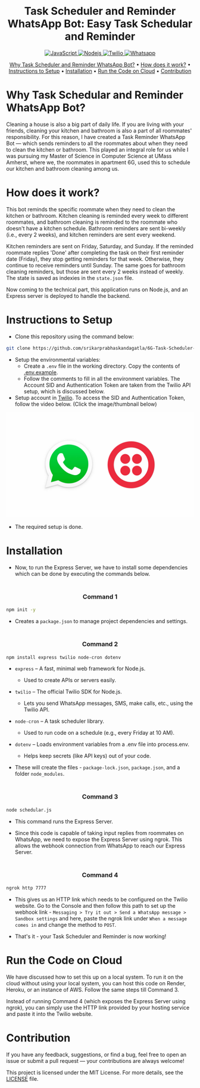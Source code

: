 <h1 align="center">
  <br>
    Task Scheduler and Reminder WhatsApp Bot: Easy Task Schedular and Reminder
  <br>
</h1>

<p align="center"> 
  <a href="https://www.oracle.com/developer/javascript/">
    <img src="https://img.shields.io/badge/-JavaScript-grey?style=flat-square&logo=javascript&logoColor=F7DF1E" alt="JavaScript">
  </a>
  <a href="https://nodejs.org/en">
    <img src="https://img.shields.io/badge/-Node JS-5FA04E?style=flat-square&logo=node.js&logoColor=white" alt="Nodejs">
  </a>
  <a href="https://www.twilio.com/en-us">
    <img src="https://img.shields.io/badge/-Twilio-F22F46?style=flat-square&logo=twilio&logoColor=white" alt="Twilio">
  </a>
  <a href="https://www.whatsapp.com/">
    <img src="https://img.shields.io/badge/-WhatsApp-25D366?style=flat-square&logo=whatsapp&logoColor=white" alt="Whatsapp">
  </a>
</p>

<p align="center">
  <a href="#why-task-reminder-whatsapp-bot">Why Task Scheduler and Reminder WhatsApp Bot?</a>
  •
  <a href="#how-does-it-work">How does it work?</a>
  •
  <a href="#instructions-to-setup">Instructions to Setup</a>
  •
  <a href="#installation">Installation</a>
  •
  <a href="#run-the-code-on-cloud">Run the Code on Cloud</a>
  •
  <a href="#contribution">Contribution</a>
</p>

# Why Task Schedular and Reminder WhatsApp Bot?
Cleaning a house is also a big part of daily life. If you are living with your friends, cleaning your kitchen and bathroom is also a part of all roommates' responsibility. For this reason, I have created a Task Reminder WhatsApp Bot — which sends reminders to all the roommates about when they need to clean the kitchen or bathroom. This played an integral role for us while I was pursuing my Master of Science in Computer Science at UMass Amherst, where we, the roommates in apartment 6G, used this to schedule our kitchen and bathroom cleaning among us.

# How does it work?
This bot reminds the specific roommate when they need to clean the kitchen or bathroom. Kitchen cleaning is reminded every week to different roommates, and bathroom cleaning is reminded to the roommate who doesn't have a kitchen schedule. Bathroom reminders are sent bi-weekly (i.e., every 2 weeks), and kitchen reminders are sent every weekend.

Kitchen reminders are sent on Friday, Saturday, and Sunday. If the reminded roommate replies 'Done' after completing the task on their first reminder date (Friday), they stop getting reminders for that week. Otherwise, they continue to receive reminders until Sunday. The same goes for bathroom cleaning reminders, but those are sent every 2 weeks instead of weekly. The state is saved as indexies in the `state.json` file.

Now coming to the technical part, this application runs on Node.js, and an Express server is deployed to handle the backend.

# Instructions to Setup
- Clone this repository using the command below:
```bash
git clone https://github.com/srikarprabhaskandagatla/6G-Task-Scheduler-Reminder-Bot.git
```
- Setup the environmental variables:
  - Create a `.env` file in the working directory. Copy the contents of [.env.example](.env.example).
  - Follow the comments to fill in all the environment variables. The Account SID and Authentication Token are taken from the Twilio API setup, which is discussed below.
- Setup account in [Twilio](https://www.twilio.com/en-us). To access the SID and Authentication Token, follow the video below. (Click the image/thumbnail below)

<p align="center"> 
  <a href="https://www.youtube.com/watch?v=dQw4w9WgXcQ">
    <img src="/images/thumbnail.png" alt="Watch the video" width="700"/>
  </a>
</p>

- The required setup is done.

# Installation
- Now, to run the Express Server, we have to install some dependencies which can be done by executing the commands below.

<h3 align="center">
  <br>
    Command 1
  <br>
</h3>

```bash
npm init -y
```
- Creates a `package.json` to manage project dependencies and settings.

<h3 align="center">
  <br>
    Command 2
  <br>
</h3>

```bash
npm install express twilio node-cron dotenv
```
  
  - `express` – A fast, minimal web framework for Node.js.
    - Used to create APIs or servers easily.

  - `twilio` – The official Twilio SDK for Node.js.
    - Lets you send WhatsApp messages, SMS, make calls, etc., using the Twilio API.

  - `node-cron` – A task scheduler library.
    - Used to run code on a schedule (e.g., every Friday at 10 AM).

  - `dotenv` – Loads environment variables from a .env file into process.env.
    - Helps keep secrets (like API keys) out of your code.

  - These will create the files - `package-lock.json`, `package.json`, and a folder `node_modules`.

<h3 align="center">
  <br>
    Command 3
  <br>
</h3>

```bash
node schedular.js
```
  
  - This command runs the Express Server.

- Since this code is capable of taking input replies from roommates on WhatsApp, we need to expose the Express Server using ngrok. This allows the webhook connection from WhatsApp to reach our Express Server.

<h3 align="center">
  <br>
    Command 4
  <br>
</h3>

```bash
ngrok http 7777
```
  
  - This gives us an HTTP link which needs to be configured on the Twilio website. Go to the Console and then follow this path to set up the webhook link - `Messaging > Try it out > Send a WhatsApp message > Sandbox settings` and here, paste the ngrok link under `When a message comes in` and change the method to `POST`.

- That's it - your Task Scheduler and Reminder is now working!

# Run the Code on Cloud
We have discussed how to set this up on a local system. To run it on the cloud without using your local system, you can host this code on Render, Heroku, or an instance of AWS. Follow the same steps till Command 3.

Instead of running Command 4 (which exposes the Express Server using ngrok), you can simply use the HTTP link provided by your hosting service and paste it into the Twilio website.

# Contribution
If you have any feedback, suggestions, or find a bug, feel free to open an issue or submit a pull request — your contributions are always welcome!

This project is licensed under the MIT License. For more details, see the [LICENSE](LICENSE) file.